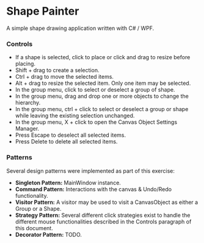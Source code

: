 # Shape Painter
A simple shape drawing application written with C# / WPF.  
  
### Controls
- If a shape is selected, click to place or click and drag to resize before placing.  
- Shift + drag to create a selection.  
- Ctrl + drag to move the selected items.  
- Alt + drag to resize the selected item. Only one item may be selected.  
- In the group menu, click to select or deselect a group of shape.
- In the group menu, drag and drop one or more objects to change the hierarchy.
- In the group menu, ctrl + click to select or deselect a group or shape while leaving the existing selection unchanged.
- In the group menu, X + click to open the Canvas Object Settings Manager.
- Press Escape to deselect all selected items.
- Press Delete to delete all selected items.
  
### Patterns
Several design patterns were implemented as part of this exercise:  
- **Singleton Pattern:** MainWindow instance.  
- **Command Pattern:** Interactions with the canvas & Undo/Redo functionality.  
- **Visitor Pattern:** A visitor may be used to visit a CanvasObject as either a Group or a Shape.  
- **Strategy Pattern:** Several different click strategies exist to handle the different mouse functionalities described in the Controls paragraph of this document.  
- **Decorator Pattern:** TODO.  
